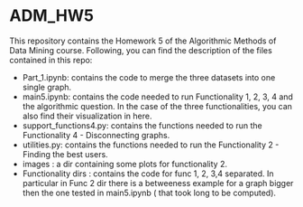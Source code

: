 # ADM_HW5
This repository contains the Homework 5 of the Algorithmic Methods of Data Mining course. Following, you can find the description of the files contained in this repo:
* Part_1.ipynb: contains the code to merge the three datasets into one single graph. 
* main5.ipynb: contains the code needed to run Functionality 1, 2, 3, 4 and the algorithmic question. In the case of the three functionalities, you can also find their visualization in here. 
* support_functions4.py: contains the functions needed to run the Functionality 4 - Disconnecting graphs.
* utilities.py: contains the functions needed to run the Functionality 2 - Finding the best users. 
* images : a dir containing some plots for functionality 2.
* Functionality dirs : contains the code for func 1, 2, 3,4 separated. In particular in Func 2 dir there is a betweeness example for a graph bigger then the one tested in main5.ipynb ( that took long to be computed).
